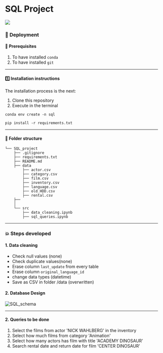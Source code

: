 # SQL Project
![]([https://giphy.com/gifs/Giflytics-jazminantoinette-roll-safe-giflytics-GbH8vRmrNHdVZhouBt.gif](https://media3.giphy.com/media/GbH8vRmrNHdVZhouBt/giphy.gif?cid=ecf05e47xx4gwpfo6qjkn59elsczsade7eij9mtitt2tvmvi&rid=giphy.gif&ct=g)")



### :nut_and_bolt: **Deployment**
#### :key: Prerequisites
1. To have installed `conda`
2. To have installed `git`

---
#### :one: Installation instructions
The installation process is the next:
  1. Clone this repository
  2. Execute in the terminal
   
   `conda env create -n sql` 

   `pip install -r requirements.txt`


---
#### :file_folder: **Folder structure**
```
└── SQL_project
    ├── .gitignore
    ├── requirements.txt
    ├── README.md
    ├── data
        ├── actor.csv
        ├── category.csv
        ├── film.csv
        ├── inventory.csv
        ├── language.csv
        ├── old_HDD.csv
        ├── rental.csv
    ├── 
    │   
    └── src
        ├── data_cleaning.ipynb
        ├── sql_queries.ipynb

```


------

### :boom: **Steps developed**

#### **1. Data cleaning**
- Check null values (none)
- Check duplicate values(none)
- Erase column `last_update` from every table
- Erase column  `original_language_id`
- change data types (datetime)
- Save as CSV in folder /data (overwritten)


#### **2. Database Design**  

![SQL_schema](https://user-images.githubusercontent.com/35624830/174643220-3bb24c41-08b5-4cf8-b126-f1ca738d13c9.JPG)

----


#### **2. Queries to be done** 
1. Select the films from actor 'NICK WAHLBERG' in the inventory
2. Select how much films from category 'Animation'
3. Select how many actors has film with title 'ACADEMY DINOSAUR'
4. Search rental date  and return date for film 'CENTER DINOSAUR'
